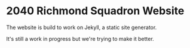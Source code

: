 # 2040 Richmond Squadron Website

The website is build to work on Jekyll, a static site generator.

It's still a work in progress but we're trying to make it better.
